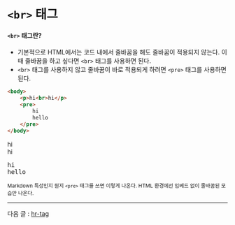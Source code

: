 # `<br>` 태그

#### `<br>` 태그란?
- 기본적으로 HTML에서는 코드 내에서 줄바꿈을 해도 줄바꿈이 적용되지 않는다. 이 때 줄바꿈을 하고 싶다면 `<br>` 태그를 사용하면 된다. 
- `<br>` 태그를 사용하지 않고 줄바꿈이 바로 적용되게 하려면 `<pre>` 태그를 사용하면 된다.

```html
<body>
    <p>hi<br>hi</p>
    <pre>
        hi
        hello
    </pre>
</body>
```

<p>hi<br>hi</p>
<pre>
hi
hello
</pre>

<small>Markdown 특성인지 뭔지 `<pre>` 태그를 쓰면 이렇게 나온다. HTML 환경에선 임베드 없이 줄바꿈된 모습만 나온다.</small>

<hr>

다음 글 : [hr-tag](https://github.com/zzunipark/TIL/blob/main/HTML/tags/hr-tag.md)